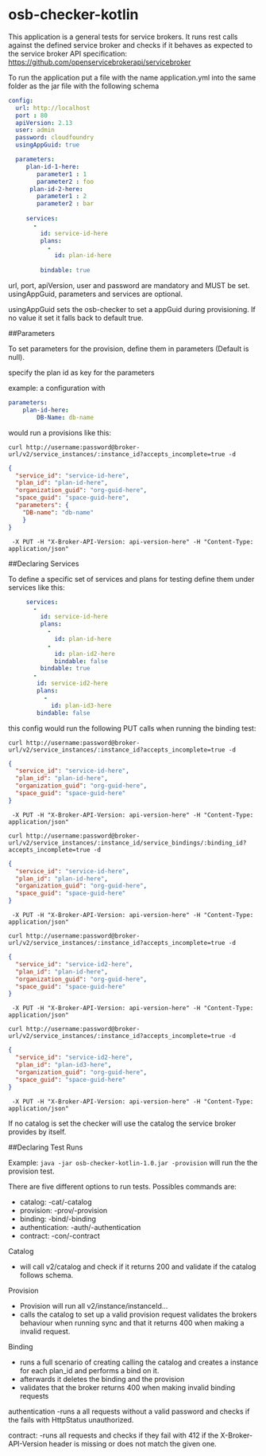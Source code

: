 # osb-checker-kotlin

This application is a general tests for service brokers. It runs rest calls against the defined service broker and checks if it
behaves as expected to the service broker API specification: https://github.com/openservicebrokerapi/servicebroker

To run the application put a file with the name application.yml into the same folder as the jar file with the following schema

```yaml
config:
  url: http://localhost
  port : 80
  apiVersion: 2.13
  user: admin
  password: cloudfoundry
  usingAppGuid: true

  parameters:
     plan-id-1-here:
        parameter1 : 1
        parameter2 : foo
      plan-id-2-here:
        parameter1 : 2
        parameter2 : bar
        
     services:
       -
         id: service-id-here
         plans:
           -
             id: plan-id-here
   
         bindable: true     
```

url, port, apiVersion, user and password are mandatory and MUST be set.
usingAppGuid, parameters and services are optional.

usingAppGuid sets the osb-checker to set a appGuid during provisioning. If no value it set it falls back to default true.

##Parameters

To set parameters for the provision, define them in parameters (Default is null).

specify the plan id as key for the parameters

example: a configuration with 

```yaml
parameters:
    plan-id-here:
        DB-Name: db-name
```

would run a provisions like this:

  `curl http://username:password@broker-url/v2/service_instances/:instance_id?accepts_incomplete=true -d `
```json
{
  "service_id": "service-id-here",
  "plan_id": "plan-id-here",
  "organization_guid": "org-guid-here",
  "space_guid": "space-guid-here",
  "parameters": {
    "DB-name": "db-name"
    }
}
```
` -X PUT -H "X-Broker-API-Version: api-version-here" -H "Content-Type: application/json"`

##Declaring Services

To define a specific set of services and plans for testing define them under services like this:

```yaml
     services:
       -
         id: service-id-here
         plans:
           -
             id: plan-id-here
           -
             id: plan-id2-here
             bindable: false
         bindable: true     
       -
        id: service-id2-here
        plans:
          -
            id: plan-id3-here
        bindable: false   
```

this config would run the following PUT calls when running the binding test:

`curl http://username:password@broker-url/v2/service_instances/:instance_id?accepts_incomplete=true -d `
```json
{
  "service_id": "service-id-here",
  "plan_id": "plan-id-here",
  "organization_guid": "org-guid-here",
  "space_guid": "space-guid-here"
}
```
` -X PUT -H "X-Broker-API-Version: api-version-here" -H "Content-Type: application/json"`

`curl http://username:password@broker-url/v2/service_instances/:instance_id/service_bindings/:binding_id?accepts_incomplete=true -d `
```json
{
  "service_id": "service-id-here",
  "plan_id": "plan-id-here",
  "organization_guid": "org-guid-here",
  "space_guid": "space-guid-here"
}
```
` -X PUT -H "X-Broker-API-Version: api-version-here" -H "Content-Type: application/json"`

`curl http://username:password@broker-url/v2/service_instances/:instance_id?accepts_incomplete=true -d `
```json
{
  "service_id": "service-id2-here",
  "plan_id": "plan-id-here",
  "organization_guid": "org-guid-here",
  "space_guid": "space-guid-here"
}
```
` -X PUT -H "X-Broker-API-Version: api-version-here" -H "Content-Type: application/json"`


`curl http://username:password@broker-url/v2/service_instances/:instance_id?accepts_incomplete=true -d `
```json
{
  "service_id": "service-id2-here",
  "plan_id": "plan-id3-here",
  "organization_guid": "org-guid-here",
  "space_guid": "space-guid-here"
}
```
` -X PUT -H "X-Broker-API-Version: api-version-here" -H "Content-Type: application/json"`

If no catalog is set the checker will use the catalog the service broker provides by itself.

##Declaring Test Runs

Example: `java -jar osb-checker-kotlin-1.0.jar -provision`
will run the the provision test.


There are five different options to run tests. Possibles commands are:

* catalog: -cat/-catalog
* provision: -prov/-provision
* binding: -bind/-binding
* authentication: -auth/-authentication
* contract: -con/-contract

Catalog
- will call v2/catalog and check if it returns 200 and validate if the catalog follows schema.

Provision
- Provision will run all v2/instance/instanceId...
- calls the catalog to set up a valid provision request
  validates the brokers behaviour when running sync and that it returns 400 when making a invalid request.
 
Binding
- runs a full scenario of  creating calling the catalog and creates a instance for each plan_id and performs a bind on it.
- afterwards it deletes the binding and the provision
- validates that the broker returns 400 when making invalid binding requests

authentication
-runs a all requests without a valid password and checks if the fails with HttpStatus unauthorized.

contract: 
-runs all requests and checks if they fail with 412 if the X-Broker-API-Version header is missing or does not match the given one.